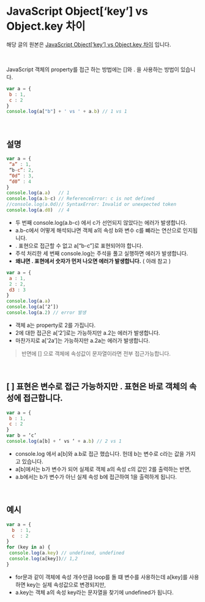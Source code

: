 # JavaScript Object[‘key’] vs Object.key 차이

해당 글의 원본은 [JavaScript Object[‘key’] vs Object.key 차이](https://medium.com/sjk5766/javascript-object-key-vs-object-key-%EC%B0%A8%EC%9D%B4-3c21eb49b763) 입니다.

<br>

JavaScript 객체의 property를 접근 하는 방법에는 []와 . 을 사용하는 방법이 있습니다. 

```js
var a = {
 b : 1,
 c : 2
}
console.log(a["b"] + ' vs ' + a.b) // 1 vs 1
```

<br>

## 설명
```js
var a = {
 “a” : 1,
 “b-c”: 2,
 “0d” : 3,
 “d0” : 4
}
console.log(a.a)   // 1
console.log(a.b-c) // ReferenceError: c is not defined
//console.log(a.0d)// SyntaxError: Invalid or unexpected token
console.log(a.d0)  // 4
```

- 두 번째 console.log(a.b-c) 에서 c가 선언되지 않았다는 에러가 발생합니다. 
- a.b-c에서 어떻게 해석되냐면 객체 a의 속성 b와 변수 c를 뺴라는 연산으로 인지됩니다.
-  . 표현으로 접근할 수 없고 a[“b-c”]로 표현되어야 합니다.
- 주석 처리한 세 번째 console.log는 주석을 풀고 실행하면 에러가 발생합니다. 
- __왜냐면 . 표현에서 숫자가 먼저 나오면 에러가 발생합니다.__ ( 아래 참고 )

```js
var a = {
 a : 1,
 2 : 2,
 d3 : 3
}
console.log(a.a)
console.log(a[‘2’])
console.log(a.2) // error 발생
```

- 객체 a는 property로 2를 가집니다. 
- 2에 대한 접근은 a[‘2’]로는 가능하지만 a.2는 에러가 발생합니다. 
- 마찬가지로 a[‘2a’]는 가능하지만 a.2a는 에러가 발생합니다.

> 반면에 [] 으로 객체에 속성값이 문자열이라면 전부 접근가능합니다.

<br>

## [ ] 표현은 변수로 접근 가능하지만 . 표현은 바로 객체의 속성에 접근합니다. 
```js
var a = {
 b : 1,
 c : 2
}
var b = ‘c’
console.log(a[b] + ‘ vs ‘ + a.b) // 2 vs 1
```

- console.log 에서 a[b]와 a.b로 접근 했습니다. 헌데 b는 변수로 c라는 값을 가지고 있습니다. 
- a[b]에서는 b가 변수가 되어 실제로 객체 a의 속성 c의 값인 2를 출력하는 반면,
- a.b에서는 b가 변수가 아닌 실제 속성 b에 접근하여 1을 출력하게 됩니다.

<br>

## 예시
```js
var a = {
  b  : 1,
  c  : 2
}
for (key in a) {
 console.log(a.key) // undefined, undefined
 console.log(a[key])// 1,2
}
```
- for문과 같이 객체에 속성 개수만큼 loop를 돌 떄 변수를 사용하는데 a[key]를 사용하면 key는 실제 속성값으로 변경되지만, 
- a.key는 객체 a의 속성 key라는 문자열을 찾기에 undefined가 됩니다.
